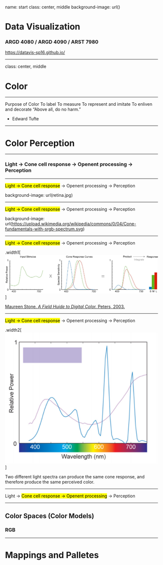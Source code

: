 name: start
class: center, middle
background-image: url()

# Data Visualization
                
### ARGD 4080 / ARGD 4090 / ARST 7980

<https://datavis-sp16.github.io/>

---
class: center, middle

# Color

---

Purpose of Color
To label
To measure
To represent and imitate To enliven and decorate
“Above all, do no harm.”
- Edward Tufte

---

# Color Perception

---

### Light &rarr; Cone cell response &rarr; Openent processing &rarr; Perception

---

<mark>Light &rarr; Cone cell response</mark> &rarr; Openent processing &rarr; Perception

background-image: url(retina.jpg)

---

<mark>Light &rarr; Cone cell response</mark> &rarr; Openent processing &rarr; Perception

background-image: url(https://upload.wikimedia.org/wikipedia/commons/0/04/Cone-fundamentals-with-srgb-spectrum.svg)

---

<mark>Light &rarr; Cone cell response</mark> &rarr; Openent processing &rarr; Perception

.width1[![](coneresponse.png)]

[Maureen Stone. *A Field Huide to Digital Color.* Peters, 2003.](http://www.amazon.com/gp/product/1568811616/qid=1137018573/sr=2-1/ref=pd_bbs_b_2_1/102-3650979-5932915?s=books&v=glance&n=283155)

---

<mark>Light &rarr; Cone cell response</mark> &rarr; Openent processing &rarr; Perception

.width2[![](spectra.png)]

Two different light spectra can produce the same cone response, and therefore produce the same perceived color.

---

Light &rarr; <mark>Cone cell response &rarr; Openent processing</mark> &rarr; Perception



---

## Color Spaces (Color Models)

### RGB


---

# Mappings and Palletes

